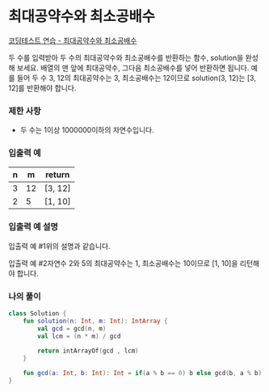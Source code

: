 # 최대공약수와 최소공배수

[코딩테스트 연습 - 최대공약수와 최소공배수](https://school.programmers.co.kr/learn/courses/30/lessons/12940)

두 수를 입력받아 두 수의 최대공약수와 최소공배수를 반환하는 함수, solution을 완성해 보세요. 배열의 맨 앞에 최대공약수, 그다음 최소공배수를 넣어 반환하면 됩니다. 예를 들어 두 수 3, 12의 최대공약수는 3, 최소공배수는 12이므로 solution(3, 12)는 [3, 12]를 반환해야 합니다.

### 제한 사항

- 두 수는 1이상 1000000이하의 자연수입니다.

### 입출력 예

| n | m | return |
| --- | --- | --- |
| 3 | 12 | [3, 12] |
| 2 | 5 | [1, 10] |

### 입출력 예 설명

입출력 예 #1위의 설명과 같습니다.

입출력 예 #2자연수 2와 5의 최대공약수는 1, 최소공배수는 10이므로 [1, 10]을 리턴해야 합니다.

### 나의 풀이

```kotlin
class Solution {
    fun solution(n: Int, m: Int): IntArray {
        val gcd = gcd(n, m)
        val lcm = (n * m) / gcd

        return intArrayOf(gcd , lcm)
    }
    
    fun gcd(a: Int, b: Int): Int = if(a % b == 0) b else gcd(b, a % b)
}
```